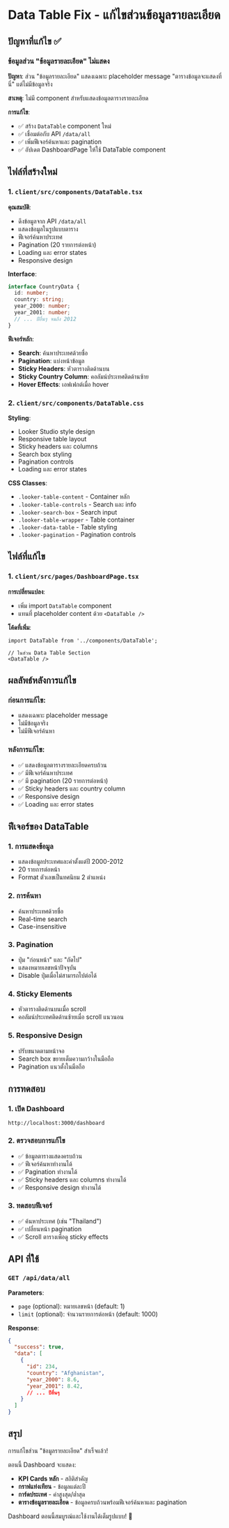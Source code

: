 # Data Table Fix - แก้ไขส่วนข้อมูลรายละเอียด

## ปัญหาที่แก้ไข ✅

### ข้อมูลส่วน "ข้อมูลรายละเอียด" ไม่แสดง
**ปัญหา**: ส่วน "ข้อมูลรายละเอียด" แสดงเฉพาะ placeholder message "ตารางข้อมูลจะแสดงที่นี่" แต่ไม่มีข้อมูลจริง

**สาเหตุ**: ไม่มี component สำหรับแสดงข้อมูลตารางรายละเอียด

**การแก้ไข**:
- ✅ สร้าง `DataTable` component ใหม่
- ✅ เชื่อมต่อกับ API `/data/all` 
- ✅ เพิ่มฟีเจอร์ค้นหาและ pagination
- ✅ อัปเดต DashboardPage ให้ใช้ DataTable component

## ไฟล์ที่สร้างใหม่

### 1. `client/src/components/DataTable.tsx`
**คุณสมบัติ**:
- ดึงข้อมูลจาก API `/data/all`
- แสดงข้อมูลในรูปแบบตาราง
- ฟีเจอร์ค้นหาประเทศ
- Pagination (20 รายการต่อหน้า)
- Loading และ error states
- Responsive design

**Interface**:
```typescript
interface CountryData {
  id: number;
  country: string;
  year_2000: number;
  year_2001: number;
  // ... ปีอื่นๆ จนถึง 2012
}
```

**ฟีเจอร์หลัก**:
- **Search**: ค้นหาประเทศด้วยชื่อ
- **Pagination**: แบ่งหน้าข้อมูล
- **Sticky Headers**: หัวตารางติดด้านบน
- **Sticky Country Column**: คอลัมน์ประเทศติดด้านซ้าย
- **Hover Effects**: เอฟเฟกต์เมื่อ hover

### 2. `client/src/components/DataTable.css`
**Styling**:
- Looker Studio style design
- Responsive table layout
- Sticky headers และ columns
- Search box styling
- Pagination controls
- Loading และ error states

**CSS Classes**:
- `.looker-table-content` - Container หลัก
- `.looker-table-controls` - Search และ info
- `.looker-search-box` - Search input
- `.looker-table-wrapper` - Table container
- `.looker-data-table` - Table styling
- `.looker-pagination` - Pagination controls

## ไฟล์ที่แก้ไข

### 1. `client/src/pages/DashboardPage.tsx`
**การเปลี่ยนแปลง**:
- เพิ่ม import `DataTable` component
- แทนที่ placeholder content ด้วย `<DataTable />`

**โค้ดที่เพิ่ม**:
```tsx
import DataTable from '../components/DataTable';

// ในส่วน Data Table Section
<DataTable />
```

## ผลลัพธ์หลังการแก้ไข

### ก่อนการแก้ไข:
- แสดงเฉพาะ placeholder message
- ไม่มีข้อมูลจริง
- ไม่มีฟีเจอร์ค้นหา

### หลังการแก้ไข:
- ✅ แสดงข้อมูลตารางรายละเอียดครบถ้วน
- ✅ มีฟีเจอร์ค้นหาประเทศ
- ✅ มี pagination (20 รายการต่อหน้า)
- ✅ Sticky headers และ country column
- ✅ Responsive design
- ✅ Loading และ error states

## ฟีเจอร์ของ DataTable

### 1. **การแสดงข้อมูล**
- แสดงข้อมูลประเทศและค่าตั้งแต่ปี 2000-2012
- 20 รายการต่อหน้า
- Format ตัวเลขเป็นทศนิยม 2 ตำแหน่ง

### 2. **การค้นหา**
- ค้นหาประเทศด้วยชื่อ
- Real-time search
- Case-insensitive

### 3. **Pagination**
- ปุ่ม "ก่อนหน้า" และ "ถัดไป"
- แสดงหมายเลขหน้าปัจจุบัน
- Disable ปุ่มเมื่อไม่สามารถไปต่อได้

### 4. **Sticky Elements**
- หัวตารางติดด้านบนเมื่อ scroll
- คอลัมน์ประเทศติดด้านซ้ายเมื่อ scroll แนวนอน

### 5. **Responsive Design**
- ปรับขนาดตามหน้าจอ
- Search box ขยายเต็มความกว้างในมือถือ
- Pagination แนวตั้งในมือถือ

## การทดสอบ

### 1. เปิด Dashboard
```
http://localhost:3000/dashboard
```

### 2. ตรวจสอบการแก้ไข
- ✅ ข้อมูลตารางแสดงครบถ้วน
- ✅ ฟีเจอร์ค้นหาทำงานได้
- ✅ Pagination ทำงานได้
- ✅ Sticky headers และ columns ทำงานได้
- ✅ Responsive design ทำงานได้

### 3. ทดสอบฟีเจอร์
- ✅ ค้นหาประเทศ (เช่น "Thailand")
- ✅ เปลี่ยนหน้า pagination
- ✅ Scroll ตารางเพื่อดู sticky effects

## API ที่ใช้

### `GET /api/data/all`
**Parameters**:
- `page` (optional): หมายเลขหน้า (default: 1)
- `limit` (optional): จำนวนรายการต่อหน้า (default: 1000)

**Response**:
```json
{
  "success": true,
  "data": [
    {
      "id": 234,
      "country": "Afghanistan",
      "year_2000": 8.6,
      "year_2001": 8.42,
      // ... ปีอื่นๆ
    }
  ]
}
```

## สรุป

การแก้ไขส่วน "ข้อมูลรายละเอียด" สำเร็จแล้ว! 

ตอนนี้ Dashboard จะแสดง:
- **KPI Cards หลัก** - สถิติสำคัญ
- **กราฟแท่งเทียน** - ข้อมูลแต่ละปี
- **การ์ดประเทศ** - ค่าสูงสุด/ต่ำสุด
- **ตารางข้อมูลรายละเอียด** - ข้อมูลครบถ้วนพร้อมฟีเจอร์ค้นหาและ pagination

Dashboard ตอนนี้สมบูรณ์และใช้งานได้เต็มรูปแบบ! 🎉
